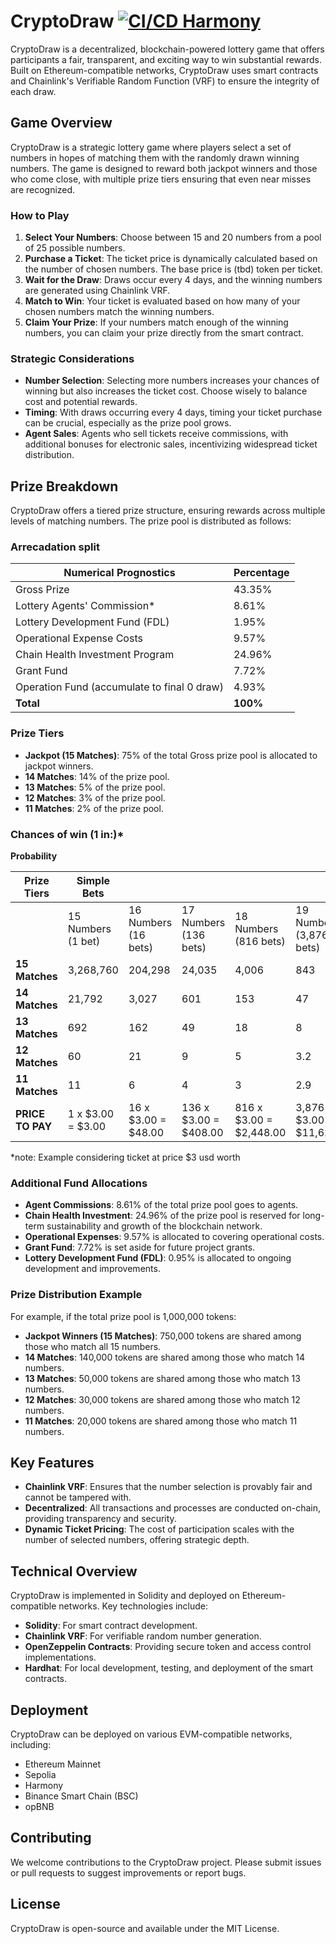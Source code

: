 # CryptoDraw [![CI/CD Harmony](https://github.com/Axodus/CryptoDraw/actions/workflows/ci-cd.yml/badge.svg)](https://github.com/Axodus/CryptoDraw/actions/workflows/ci-cd.yml)

CryptoDraw is a decentralized, blockchain-powered lottery game that offers participants a fair, transparent, and exciting way to win substantial rewards. Built on Ethereum-compatible networks, CryptoDraw uses smart contracts and Chainlink's Verifiable Random Function (VRF) to ensure the integrity of each draw.

## Game Overview

CryptoDraw is a strategic lottery game where players select a set of numbers in hopes of matching them with the randomly drawn winning numbers. The game is designed to reward both jackpot winners and those who come close, with multiple prize tiers ensuring that even near misses are recognized.

### How to Play

1. **Select Your Numbers**: Choose between 15 and 20 numbers from a pool of 25 possible numbers.
2. **Purchase a Ticket**: The ticket price is dynamically calculated based on the number of chosen numbers. The base price is (tbd) token per ticket.
3. **Wait for the Draw**: Draws occur every 4 days, and the winning numbers are generated using Chainlink VRF.
4. **Match to Win**: Your ticket is evaluated based on how many of your chosen numbers match the winning numbers.
5. **Claim Your Prize**: If your numbers match enough of the winning numbers, you can claim your prize directly from the smart contract.

### Strategic Considerations

- **Number Selection**: Selecting more numbers increases your chances of winning but also increases the ticket cost. Choose wisely to balance cost and potential rewards.
- **Timing**: With draws occurring every 4 days, timing your ticket purchase can be crucial, especially as the prize pool grows.
- **Agent Sales**: Agents who sell tickets receive commissions, with additional bonuses for electronic sales, incentivizing widespread ticket distribution.

## Prize Breakdown

CryptoDraw offers a tiered prize structure, ensuring rewards across multiple levels of matching numbers. The prize pool is distributed as follows:

### Arrecadation split
**Numerical Prognostics** | **Percentage**
--- | ---
Gross Prize | 43.35%
Lottery Agents' Commission* | 8.61%
Lottery Development Fund (FDL) | 1.95%
Operational Expense Costs | 9.57%
Chain Health Investment Program | 24.96%
Grant Fund | 7.72%
Operation Fund (accumulate to final 0 draw) | 4.93%
**Total** | **100%**

### Prize Tiers

- **Jackpot (15 Matches)**: 75% of the total Gross prize pool is allocated to jackpot winners.
- **14 Matches**: 14% of the prize pool.
- **13 Matches**: 5% of the prize pool.
- **12 Matches**: 3% of the prize pool.
- **11 Matches**: 2% of the prize pool.

### Chances of win (1 in:)* 
**Probability**

| Prize Tiers | Simple Bets | | | | | |
| --- | --- | --- | --- | --- | --- | --- |
|  | 15 Numbers (1 bet) | 16 Numbers (16 bets) | 17 Numbers (136 bets) | 18 Numbers (816 bets) | 19 Numbers (3,876 bets) | 20 Numbers (15,504 bets) |
| **15 Matches** | 3,268,760 | 204,298 | 24,035 | 4,006 | 843 | 211 |
| **14 Matches** | 21,792 | 3,027 | 601 | 153 | 47 | 17 |
| **13 Matches** | 692 | 162 | 49 | 18 | 8 | 4.2 |
| **12 Matches** | 60 | 21 | 9 | 5 | 3.2 | 2.6 |
| **11 Matches** | 11 | 6 | 4 | 3 | 2.9 | 3.9 |
| **PRICE TO PAY** | 1 x $3.00 = $3.00 | 16 x $3.00 = $48.00 | 136 x $3.00 = $408.00 | 816 x $3.00 = $2,448.00 | 3,876 x $3.00 = $11,628.00 | 15,504 x $3.00 = $46,512.00 |

*note: Example considering ticket at price $3 usd worth

### Additional Fund Allocations

- **Agent Commissions**: 8.61% of the total prize pool goes to agents.
- **Chain Health Investment**: 24.96% of the prize pool is reserved for long-term sustainability and growth of the blockchain network.
- **Operational Expenses**: 9.57% is allocated to covering operational costs.
- **Grant Fund**: 7.72% is set aside for future project grants.
- **Lottery Development Fund (FDL)**: 0.95% is allocated to ongoing development and improvements.

### Prize Distribution Example

For example, if the total prize pool is 1,000,000 tokens:

- **Jackpot Winners (15 Matches)**: 750,000 tokens are shared among those who match all 15 numbers.
- **14 Matches**: 140,000 tokens are shared among those who match 14 numbers.
- **13 Matches**: 50,000 tokens are shared among those who match 13 numbers.
- **12 Matches**: 30,000 tokens are shared among those who match 12 numbers.
- **11 Matches**: 20,000 tokens are shared among those who match 11 numbers.

## Key Features

- **Chainlink VRF**: Ensures that the number selection is provably fair and cannot be tampered with.
- **Decentralized**: All transactions and processes are conducted on-chain, providing transparency and security.
- **Dynamic Ticket Pricing**: The cost of participation scales with the number of selected numbers, offering strategic depth.

## Technical Overview

CryptoDraw is implemented in Solidity and deployed on Ethereum-compatible networks. Key technologies include:

- **Solidity**: For smart contract development.
- **Chainlink VRF**: For verifiable random number generation.
- **OpenZeppelin Contracts**: Providing secure token and access control implementations.
- **Hardhat**: For local development, testing, and deployment of the smart contracts.

## Deployment

CryptoDraw can be deployed on various EVM-compatible networks, including:

- Ethereum Mainnet
- Sepolia
- Harmony
- Binance Smart Chain (BSC)
- opBNB

## Contributing

We welcome contributions to the CryptoDraw project. Please submit issues or pull requests to suggest improvements or report bugs.

## License

CryptoDraw is open-source and available under the MIT License.

